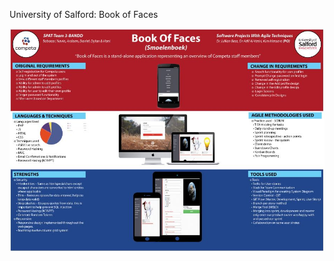University of Salford: 
Book of Faces

![alt text](https://raw.githubusercontent.com/navinbj/WebApp_Book-of-Faces/master/SPAT_Poster.JPG)
